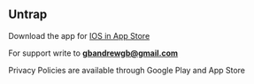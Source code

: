 ## Untrap

Download the app for [IOS in App Store](https://apps.apple.com/us/app/untrap-3d/id1591743105)

For support write to **gbandrewgb@gmail.com**

Privacy Policies are available through Google Play and App Store
